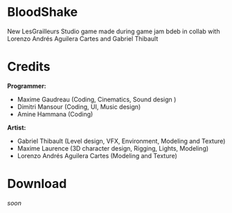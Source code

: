 # BloodShake

New LesGrailleurs Studio game made during game jam bdeb in collab with Lorenzo Andrés Aguilera Cartes and Gabriel Thibault

# Credits 
**Programmer:**
- Maxime Gaudreau (Coding, Cinematics, Sound design )
- Dimitri Mansour (Coding, UI, Music design)
- Amine Hammana (Coding)

**Artist:**
- Gabriel Thibault (Level design, VFX, Environment, Modeling and Texture)
- Maxime Laurence (3D character design, Rigging, Lights, Modeling)
- Lorenzo Andrés Aguilera Cartes (Modeling and Texture)

# Download
*soon*
